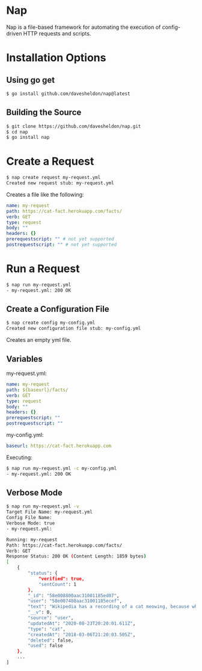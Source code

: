 # Nap

Nap is a file-based framework for automating the execution of config-driven HTTP requests and scripts.

# Installation Options

## Using go get

```bash
$ go install github.com/davesheldon/nap@latest
```

## Building the Source

```bash
$ git clone https://github.com/davesheldon/nap.git
$ cd nap
$ go install nap
```

# Create a Request

```bash
$ nap create request my-request.yml
Created new request stub: my-request.yml
```

Creates a file like the following:

```yml
name: my-request
path: https://cat-fact.herokuapp.com/facts/
verb: GET
type: request
body: ""
headers: {}
prerequestscript: "" # not yet supported
postrequestscript: "" # not yet supported
```

# Run a Request

```bash
$ nap run my-request.yml
- my-request.yml: 200 OK
```

## Create a Configuration File

```bash
$ nap create config my-config.yml
Created new configuration file stub: my-config.yml
```

Creates an empty yml file.

## Variables

my-request.yml:
```yml
name: my-request
path: ${baseurl}/facts/
verb: GET
type: request
body: ""
headers: {}
prerequestscript: ""
postrequestscript: ""
```

my-config.yml:
```yml
baseurl: https://cat-fact.herokuapp.com
```

Executing:

```bash
$ nap run my-request.yml -c my-config.yml
- my-request.yml: 200 OK
```

## Verbose Mode

```bash
$ nap run my-request.yml -v
Target File Name: my-request.yml
Config File Name: 
Verbose Mode: true
- my-request.yml:

Running: my-request
Path: https://cat-fact.herokuapp.com/facts/
Verb: GET
Response Status: 200 OK (Content Length: 1859 bytes)
[
    {
        "status": {
            "verified": true,
            "sentCount": 1
        },
        "_id": "58e008800aac31001185ed07",
        "user": "58e007480aac31001185ecef",
        "text": "Wikipedia has a recording of a cat meowing, because why not?", 
        "__v": 0,
        "source": "user",
        "updatedAt": "2020-08-23T20:20:01.611Z",
        "type": "cat",
        "createdAt": "2018-03-06T21:20:03.505Z",
        "deleted": false,
        "used": false
    },
    ...
]
```